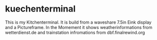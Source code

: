 # kuechenterminal

This is my Kitchenterminal. It is build from a waveshare 7.5in Eink display and a Pictureframe.
In the Momement it shows weatherinformations from wetterdienst.de and trainstation infromations from dbf.finalrewind.org
